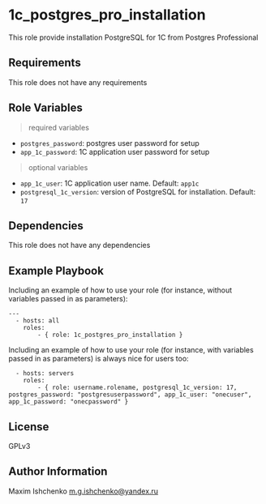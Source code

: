 1c_postgres_pro_installation
=========

This role provide installation PostgreSQL for 1C from Postgres Professional

Requirements
------------

This role does not have any requirements

Role Variables
--------------

> required variables

* `postgres_password`: postgres user password for setup
* `app_1c_password`: 1C application user password for setup

> optional variables

* `app_1c_user`: 1C application user name. Default: `app1c`
* `postgresql_1c_version`: version of PostgreSQL for installation. Default: `17`

Dependencies
------------

This role does not have any dependencies

Example Playbook
----------------

Including an example of how to use your role (for instance, without variables passed in as parameters):

```
---
  - hosts: all
    roles:
        - { role: 1c_postgres_pro_installation }
```

Including an example of how to use your role (for instance, with variables passed in as parameters) is always nice for users too:

```
  - hosts: servers
    roles:
        - { role: username.rolename, postgresql_1c_version: 17, postgres_password: "postgresuserpassword", app_1c_user: "onecuser", app_1c_password: "onecpassword" }
```

License
-------

GPLv3

Author Information
------------------

Maxim Ishchenko <m.g.ishchenko@yandex.ru>
